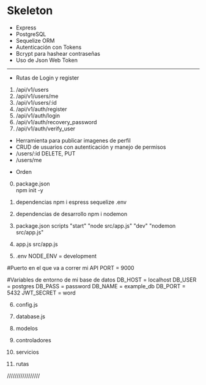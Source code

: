 # Skeleton

- Express
- PostgreSQL
- Sequelize ORM
- Autenticación con Tokens
- Bcrypt para hashear contraseñas
- Uso de Json Web Token

----

- Rutas de Login y register
 1. /api/v1/users
 2. /api/v1/users/me
 3. /api/v1/users/:id
 4. /api/v1/auth/register
 5. /api/v1/auth/login
 6. /api/v1/auth/recovery_password
 7. /api/v1/auth/verify_user


- Herramienta para publicar imagenes de perfil
- CRUD de usuarios con autenticación y manejo de permisos
- /users/:id DELETE, PUT
- /users/me 

* Orden

0. package.json  
npm init -y


1. dependencias 
npm i espress sequelize .env 


2. dependencias de desarrollo 
npm i nodemon


3. package.json scripts 
 "start" "node src/app.js"
 "dev" "nodemon src/app.js"


4. app.js 
src/app.js


5. .env
NODE_ENV = development

#Puerto en el que va a correr mi API
PORT = 9000

#Variables de entorno de mi base de datos
DB_HOST = localhost
DB_USER = postgres
DB_PASS = password
DB_NAME = example_db
DB_PORT = 5432
JWT_SECRET = word


6. config.js

7. database.js
8. modelos
9. controladores
10. servicios
11. rutas

/////////////////